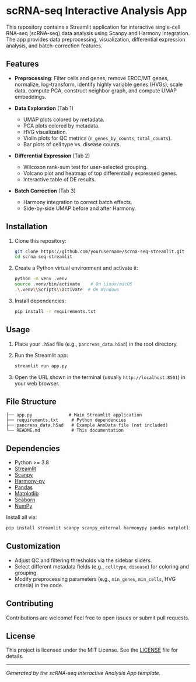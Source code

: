 # scRNA-seq Interactive Analysis App

This repository contains a Streamlit application for interactive single-cell RNA-seq (scRNA-seq) data analysis using Scanpy and Harmony integration. The app provides data preprocessing, visualization, differential expression analysis, and batch-correction features.

## Features

* **Preprocessing**: Filter cells and genes, remove ERCC/MT genes, normalize, log-transform, identify highly variable genes (HVGs), scale data, compute PCA, construct neighbor graph, and compute UMAP embeddings.
* **Data Exploration** (Tab 1)
 
  * UMAP plots colored by metadata.
  * PCA plots colored by metadata.
  * HVG visualization.
  * Violin plots for QC metrics (`n_genes_by_counts`, `total_counts`).
  * Bar plots of cell type vs. disease counts.
* **Differential Expression** (Tab 2)

  * Wilcoxon rank-sum test for user-selected grouping.
  * Volcano plot and heatmap of top differentially expressed genes.
  * Interactive table of DE results.
* **Batch Correction** (Tab 3)

  * Harmony integration to correct batch effects.
  * Side-by-side UMAP before and after Harmony.

## Installation

1. Clone this repository:

   ```bash
   git clone https://github.com/yourusername/scrna-seq-streamlit.git
   cd scrna-seq-streamlit
   ```

2. Create a Python virtual environment and activate it:

   ```bash
   python -m venv .venv
   source .venv/bin/activate    # On Linux/macOS
   .\.venv\\Scripts\\activate  # On Windows
   ```

3. Install dependencies:

   ```bash
   pip install -r requirements.txt
   ```

## Usage

1. Place your `.h5ad` file (e.g., `pancreas_data.h5ad`) in the root directory.
2. Run the Streamlit app:

   ```bash
   streamlit run app.py
   ```
3. Open the URL shown in the terminal (usually `http://localhost:8501`) in your web browser.

## File Structure

```
├── app.py              # Main Streamlit application
├── requirements.txt     # Python dependencies
├── pancreas_data.h5ad   # Example AnnData file (not included)
└── README.md            # This documentation
```

## Dependencies

* Python >= 3.8
* [Streamlit](https://streamlit.io/)
* [Scanpy](https://scanpy.readthedocs.io/)
* [Harmony-py](https://github.com/slowkow/harmony-py)
* [Pandas](https://pandas.pydata.org/)
* [Matplotlib](https://matplotlib.org/)
* [Seaborn](https://seaborn.pydata.org/)
* [NumPy](https://numpy.org/)

Install all via:

```bash
pip install streamlit scanpy scanpy_external harmonypy pandas matplotlib seaborn numpy
```

## Customization

* Adjust QC and filtering thresholds via the sidebar sliders.
* Select different metadata fields (e.g., `celltype`, `disease`) for coloring and grouping.
* Modify preprocessing parameters (e.g., `min_genes`, `min_cells`, HVG criteria) in the code.

## Contributing

Contributions are welcome! Feel free to open issues or submit pull requests.

## License

This project is licensed under the MIT License. See the [LICENSE](LICENSE) file for details.

---

*Generated by the scRNA-seq Interactive Analysis App template.*
